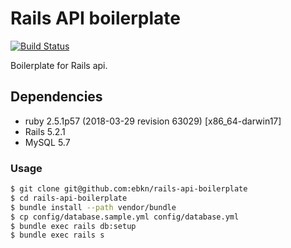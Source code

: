 # Rails API boilerplate

[![Build Status](https://travis-ci.com/ebkn/rails-api-boilerplate.svg?branch=master)](https://travis-ci.com/ebkn/rails-api-boilerplate)

Boilerplate for Rails api.

## Dependencies
- ruby 2.5.1p57 (2018-03-29 revision 63029) [x86_64-darwin17]
- Rails 5.2.1
- MySQL 5.7

### Usage
```sh
$ git clone git@github.com:ebkn/rails-api-boilerplate
$ cd rails-api-boilerplate
$ bundle install --path vendor/bundle
$ cp config/database.sample.yml config/database.yml
$ bundle exec rails db:setup
$ bundle exec rails s
```

